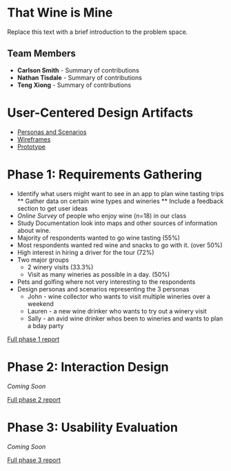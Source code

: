 # That Wine is Mine

Replace this text with a brief introduction to the problem space.

## Team Members

* **Carlson Smith** - Summary of contributions
* **Nathan Tisdale** - Summary of contributions
* **Teng Xiong** - Summary of contributions

# User-Centered Design Artifacts

* [Personas and Scenarios](personas-scenarios.md)
* [Wireframes](#)
* [Prototype](#)

# Phase 1: Requirements Gathering

* Identify what users might want to see in an app to plan wine tasting trips
** Gather data on certain wine types and wineries
** Include a feedback section to get user ideas
* *Online Survey* of people who enjoy wine (n=18) in our class
* Study Documentation look into maps and other sources of information about wine.
* Majority of respondents wanted to go wine tasting (55%)
* Most respondents wanted red wine and snacks to go with it. (over 50%)
* High interest in hiring a driver for the tour (72%)
* Two major groups
  * 2 winery visits (33.3%)
  * Visit as many wineries as possible in a day. (50%)
* Pets and golfing where not very interesting to the respondents
* Design personas and scenarios representing the 3 personas
  * John - wine collector who wants to visit multiple wineries over a weekend
  * Lauren - a new wine drinker who wants to try out a winery visit
  * Sally - an avid wine drinker whos been to wineries and wants to plan a bday party


[Full phase 1 report](phase1/)

# Phase 2: Interaction Design

*Coming Soon*

[Full phase 2 report](phase2/)

# Phase 3: Usability Evaluation

*Coming Soon*

[Full phase 3 report](phase3/)
